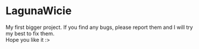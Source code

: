 # LagunaWicie
My first bigger project. If you find any bugs, please report them and I will try my best to fix them. <br/>
Hope you like it :>
